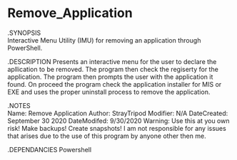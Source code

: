 # Remove_Application
.SYNOPSIS   
Interactive Menu Utility (IMU) for removing an application through PowerShell.

.DESCRIPTION 
    Presents an interactive menu for the user to declare the apllication to be removed. The program then check the regiserty for the application.
    The program then prompts the user with the application it found. On proceed the program check the application installer for MIS or EXE and 
    uses the proper uninstall process to remove the application.
    
.NOTES   
    Name: Remove Application
    Author: StrayTripod
    Modifier: N/A
    DateCreated: September 30 2020
    DateModifed: 9/30/2020 
    Warning: Use this at you own risk! Make backups! Create snapshots! I am not responsible for any issues that arises due to the use of this program by anyone other then me.
    
.DEPENDANCIES
   Powershell
